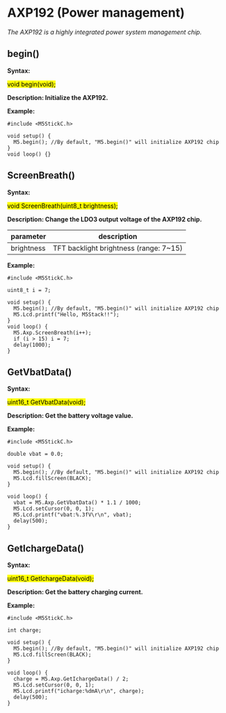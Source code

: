 # AXP192 (Power management)

*The AXP192 is a highly integrated power system management chip.*

## begin()

**Syntax:**

<mark>void begin(void);</mark>

**Description: Initialize the AXP192.**

**Example:**

```arduino
#include <M5StickC.h>

void setup() {
  M5.begin(); //By default, "M5.begin()" will initialize AXP192 chip
}
void loop() {}
```

## ScreenBreath()

**Syntax:**

<mark>void ScreenBreath(uint8_t brightness);</mark>

**Description: Change the LDO3 output voltage of the AXP192 chip.**

| parameter | description |
| --- | --- |
| brightness | TFT backlight brightness (range: 7~15) |

**Example:**

```arduino
#include <M5StickC.h>

uint8_t i = 7;

void setup() {
  M5.begin(); //By default, "M5.begin()" will initialize AXP192 chip
  M5.Lcd.printf("Hello, M5Stack!!");
}
void loop() {
  M5.Axp.ScreenBreath(i++);
  if (i > 15) i = 7;
  delay(1000);
}
```

## GetVbatData()

**Syntax:**

<mark>uint16_t GetVbatData(void);</mark>

**Description: Get the battery voltage value.**

**Example:**

```arduino
#include <M5StickC.h>

double vbat = 0.0;

void setup() {
  M5.begin(); //By default, "M5.begin()" will initialize AXP192 chip
  M5.Lcd.fillScreen(BLACK);
}

void loop() {
  vbat = M5.Axp.GetVbatData() * 1.1 / 1000;
  M5.Lcd.setCursor(0, 0, 1);
  M5.Lcd.printf("vbat:%.3fV\r\n", vbat);
  delay(500);
}
```

## GetIchargeData()

**Syntax:**

<mark>uint16_t GetIchargeData(void);</mark>

**Description: Get the battery charging current.**

**Example:**

```arduino
#include <M5StickC.h>

int charge;

void setup() {
  M5.begin(); //By default, "M5.begin()" will initialize AXP192 chip
  M5.Lcd.fillScreen(BLACK);
}

void loop() {
  charge = M5.Axp.GetIchargeData() / 2;
  M5.Lcd.setCursor(0, 0, 1);
  M5.Lcd.printf("icharge:%dmA\r\n", charge);
  delay(500);
}
```